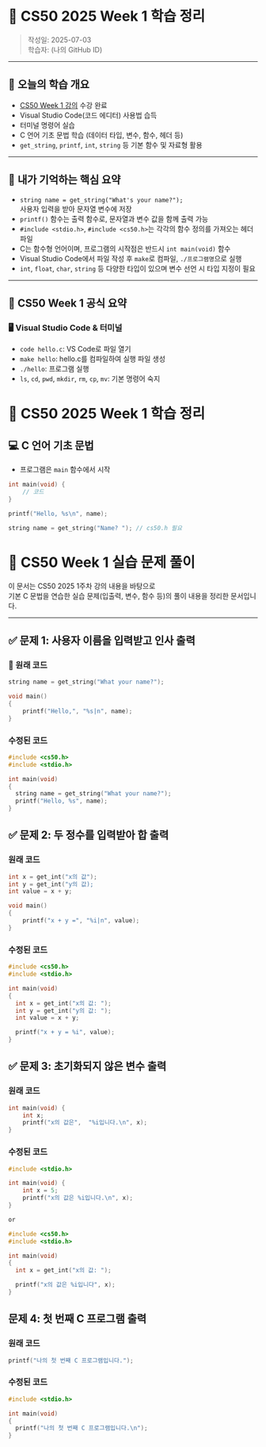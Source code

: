 # 📘 CS50 2025 Week 1 학습 정리

> 작성일: 2025-07-03  
> 학습자: (나의 GitHub ID)

---

## 🎯 오늘의 학습 개요

- [CS50 Week 1 강의](https://cs50.harvard.edu/x/2025/weeks/1/) 수강 완료
- Visual Studio Code(코드 에디터) 사용법 습득
- 터미널 명령어 실습
- C 언어 기초 문법 학습 (데이터 타입, 변수, 함수, 헤더 등)
- `get_string`, `printf`, `int`, `string` 등 기본 함수 및 자료형 활용

---

## 🧠 내가 기억하는 핵심 요약

- `string name = get_string("What's your name?");`  
  사용자 입력을 받아 문자열 변수에 저장
- `printf()` 함수는 출력 함수로, 문자열과 변수 값을 함께 출력 가능
- `#include <stdio.h>`, `#include <cs50.h>`는 각각의 함수 정의를 가져오는 헤더파일
- C는 함수형 언어이며, 프로그램의 시작점은 반드시 `int main(void)` 함수
- Visual Studio Code에서 파일 작성 후 `make`로 컴파일, `./프로그램명`으로 실행
- `int`, `float`, `char`, `string` 등 다양한 타입이 있으며 변수 선언 시 타입 지정이 필요

---

## 📘 CS50 Week 1 공식 요약

### 🖥️ Visual Studio Code & 터미널

- `code hello.c`: VS Code로 파일 열기
- `make hello`: hello.c를 컴파일하여 실행 파일 생성
- `./hello`: 프로그램 실행
- `ls`, `cd`, `pwd`, `mkdir`, `rm`, `cp`, `mv`: 기본 명령어 숙지

# 📘 CS50 2025 Week 1 학습 정리

## 💻 C 언어 기초 문법

- 프로그램은 `main` 함수에서 시작
```c
int main(void) {
    // 코드
}

printf("Hello, %s\n", name);

string name = get_string("Name? "); // cs50.h 필요
```

# 📘 CS50 Week 1 실습 문제 풀이

이 문서는 CS50 2025 1주차 강의 내용을 바탕으로  
기본 C 문법을 연습한 실습 문제(입출력, 변수, 함수 등)의 풀이 내용을 정리한 문서입니다.

---

## ✅ 문제 1: 사용자 이름을 입력받고 인사 출력

### 🔴 원래 코드
```c
string name = get_string("What your name?");

void main()
{
    printf("Hello,", "%s|n", name);
}

```
### 수정된 코드
```c
#include <cs50.h>
#include <stdio.h>

int main(void)
{
  string name = get_string("What your name?");
  printf("Hello, %s", name);
}
```

## ✅ 문제 2: 두 정수를 입력받아 합 출력

### 원래 코드
```c
int x = get_int("x의 값");
int y = get_int("y의 값);
int value = x + y;

void main()
{
    printf("x + y =", "%i|n", value);
}
```

### 수정된 코드
```c
#include <cs50.h>
#include <stdio.h>

int main(void)
{
  int x = get_int("x의 값: ");
  int y = get_int("y의 값: ");
  int value = x + y;

  printf("x + y = %i", value);
}
```

## ✅ 문제 3: 초기화되지 않은 변수 출력

### 원래 코드
```c
int main(void) {
    int x;
    printf("x의 값은",  "%i입니다.\n", x);
}

```

### 수정된 코드
```c
#include <stdio.h>

int main(void) {
    int x = 5;
    printf("x의 값은 %i입니다.\n", x);
}

or

#include <cs50.h>
#include <stdio.h>

int main(void)
{
  int x = get_int("x의 값: ");

  printf("x의 값은 %i입니다", x);
}
```

## 문제 4: 첫 번째 C 프로그램 출력

### 원래 코드
```c
printf("나의 첫 번째 C 프로그램입니다.");
```

### 수정된 코드
```c
#include <stdio.h>

int main(void)
{
  printf("나의 첫 번째 C 프로그램입니다.\n");
}
```
